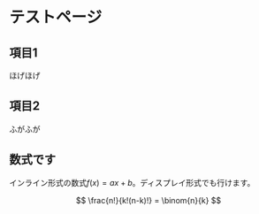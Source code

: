 # テストページ

## 項目1
ほげほげ

## 項目2
ふがふが

## 数式です

インライン形式の数式$f(x) = ax + b$。ディスプレイ形式でも行けます。

$$
\frac{n!}{k!(n-k)!} = \binom{n}{k}
$$
